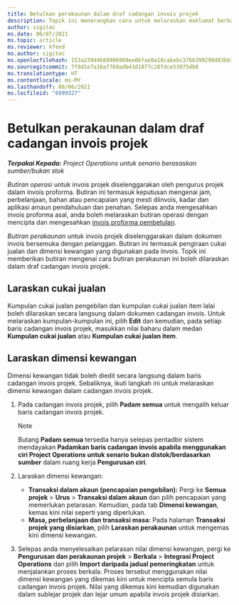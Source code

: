 ```yaml
---
title: Betulkan perakaunan dalam draf cadangan invois projek
description: Topik ini menerangkan cara untuk melaraskan maklumat berkaitan perakaunan dalam draf cadangan invois.
author: sigitac
ms.date: 06/07/2021
ms.topic: article
ms.reviewer: kfend
ms.author: sigitac
ms.openlocfilehash: 153a239d4b88906909ee0bfae8a18cabebc3766399290d83bb79f5d6375a942c
ms.sourcegitcommit: 7f8d1e7a16af769adb43d1877c28fdce53975db8
ms.translationtype: HT
ms.contentlocale: ms-MY
ms.lasthandoff: 08/06/2021
ms.locfileid: "6999327"
---
```

# <a name="correct-the-accounting-on-draft-project-invoice-proposals"></a>Betulkan perakaunan dalam draf cadangan invois projek

_**Terpakai Kepada:** Project Operations untuk senario berasaskan sumber/bukan stok_

*Butiran operasi* untuk invois projek diselenggarakan oleh pengurus projek dalam invois proforma. Butiran ini termasuk keputusan mengenai jam, perbelanjaan, bahan atau pencapaian yang mesti diinvois, kadar dan aplikasi amaun pendahuluan dan penahan. Selepas anda mengesahkan invois proforma asal, anda boleh melaraskan butiran operasi dengan mencipta dan mengesahkan [invois proforma pembetulan](../proforma-invoicing/corrective-invoices.md).

*Butiran perakaunan* untuk invois projek diselenggarakan dalam dokumen invois bersemuka dengan pelanggan. Butiran ini termasuk pengiraan cukai jualan dan dimensi kewangan yang digunakan pada invois. Topik ini memberikan butiran mengenai cara butiran perakaunan ini boleh dilaraskan dalam draf cadangan invois projek.

## <a name="adjust-sales-tax"></a>Laraskan cukai jualan

Kumpulan cukai jualan pengebilan dan kumpulan cukai jualan item lalai boleh dilaraskan secara langsung dalam dokumen cadangan invois. Untuk melaraskan kumpulan-kumpulan ini, pilih **Edit** dan kemudian, pada setiap baris cadangan invois projek, masukkan nilai baharu dalam medan **Kumpulan cukai jualan** atau **Kumpulan cukai jualan item**.

## <a name="adjust-financial-dimensions"></a>Laraskan dimensi kewangan

Dimensi kewangan tidak boleh diedit secara langsung dalam baris cadangan invois projek. Sebaliknya, ikuti langkah ini untuk melaraskan dimensi kewangan dalam cadangan invois projek.

1. Pada cadangan invois projek, pilih **Padam semua** untuk mengalih keluar baris cadangan invois projek.

    > [!NOTE]
    > Butang **Padam semua** tersedia hanya selepas pentadbir sistem mendayakan **Padamkan baris cadangan invois apabila menggunakan ciri Project Operations untuk senario bukan distok/berdasarkan sumber** dalam ruang kerja **Pengurusan ciri**.

2. Laraskan dimensi kewangan:

    - **Transaksi dalam akaun (pencapaian pengebilan):** Pergi ke **Semua projek** \> **Urus** \> **Transaksi dalam akaun** dan pilih pencapaian yang memerlukan pelarasan. Kemudian, pada tab **Dimensi kewangan**, kemas kini nilai seperti yang diperlukan.
    - **Masa, perbelanjaan dan transaksi masa:** Pada halaman **Transaksi projek yang disiarkan**, pilih **Laraskan perakaunan** untuk mengemas kini dimensi kewangan.

3. Selepas anda menyelesaikan pelarasan nilai dimensi kewangan, pergi ke **Pengurusan dan perakaunan projek** \> **Berkala** \> **Integrasi Project Operations** dan pilih **Import daripada jadual pemeringkatan** untuk menjalankan proses berkala. Proses tersebut menggunakan nilai dimensi kewangan yang dikemas kini untuk mencipta semula baris cadangan invois projek. Nilai yang dikemas kini kemudian digunakan dalam sublejar projek dan lejar umum apabila invois projek disiarkan.

